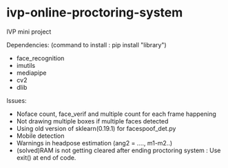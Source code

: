 # ivp-online-proctoring-system
IVP mini project

Dependencies: (command to install : pip install "library")
- face_recognition
- imutils
- mediapipe
- cv2
- dlib

 
Issues:
- Noface count, face_verif and multiple count for each frame happening
- Not drawing multiple boxes if multiple faces detected
- Using old version of sklearn(0.19.1) for facespoof_det.py
- Mobile detection
- Warnings in headpose estimation (ang2 = ...., m1-m2..)
- (solved)RAM is not getting cleared after ending proctoring system : Use exit() at end of code.
